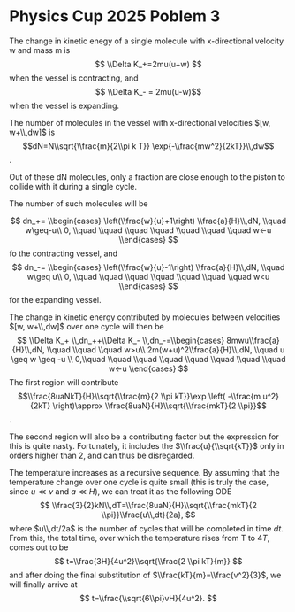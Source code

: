 # Physics Cup 2025 Poblem 3

The change in kinetic enegy of a single molecule with x-directional velocity w and mass m is
$$ \\Delta K_+=2mu(u+w) $$ when the vessel is contracting, and
$$ \\Delta K_- = 2mu(u-w)$$ when the vessel is expanding.



The number of molecules in the vessel with x-directional velocities $[w, w+\\,dw]$ is
$$dN=N\\sqrt{\\frac{m}{2\\pi k T}} \exp{-\\frac{mw^2}{2kT}}\\,dw$$.

Out of these dN molecules, only a fraction are close enough to the piston to collide with it during a single cycle.

The number of such molecules will be

$$
dn_+=
\\begin{cases}
    \left(\\frac{w}{u}+1\right) \\frac{a}{H}\\,dN, \\quad w\geq-u\\
    0, \\quad \\quad \\quad \\quad \\quad \\quad \\quad w<-u
\\end{cases}
$$
fo the contracting vessel, and 
$$
dn_-=
\\begin{cases}
    \left(\\frac{w}{u}-1\right) \\frac{a}{H}\\,dN, \\quad w\geq u\\
    0, \\quad \\quad \\quad \\quad \\quad \\quad \\quad w<u
\\end{cases}
$$
for the expanding vessel. 

The change in kinetic energy contributed by molecules between velocities $[w, w+\\,dw]$ over one cycle will then be 
$$
\\Delta K_+ \\,dn_++\\Delta K_- \\,dn_-=\\begin{cases}
    8mwu\\frac{a}{H}\\,dN, \\quad \\quad \\quad w>u\\
    2m(w+u)^2\\frac{a}{H}\\,dN, \\quad u \geq w \geq -u \\
    0,\\quad \\quad \\quad \\quad \\quad \\quad \\quad \\quad w<-u
\\end{cases}
$$
The first region will contribute 
$$\\frac{8uaNkT}{H}\\sqrt{\\frac{m}{2 \\pi kT}}\exp \left( -\\frac{m u^2}{2kT} \right)\approx \\frac{8uaN}{H}\\sqrt{\\frac{mkT}{2 \\pi}}$$. 

The second region will also be a contributing factor but the expression for this is quite nasty. Fortunately, it includes the $\\frac{u}{\\sqrt{kT}}$ only in orders higher than 2, and can thus be disregarded.

The temperature increases as a recursive sequence. By assuming that the temperature change over one cycle is quite small (this is truly the case, since $u \ll v$ and $a \ll H$), we can treat it as the following ODE
$$
\\frac{3}{2}kN\\,dT=\\frac{8uaN}{H}\\sqrt{\\frac{mkT}{2 \\pi}}\\frac{u\\,dt}{2a},
$$
where $u\\,dt/2a$ is the number of cycles that will be completed in time $dt$. From this, the total time, over which the temperature rises from T to $4T$, comes out to be
$$
t=\\frac{3H}{4u^2}\\sqrt{\\frac{2 \\pi kT}{m}}
$$
and after doing the final substitution of
$\\frac{kT}{m}=\\frac{v^2}{3}$, we will finally arrive at
$$
t=\\frac{\\sqrt{6\\pi}vH}{4u^2}.
$$

